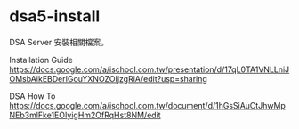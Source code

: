 dsa5-install
============

DSA Server 安裝相關檔案。

Installation Guide
https://docs.google.com/a/ischool.com.tw/presentation/d/17qL0TA1VNLLniJOMsbAikEBDerIGouYXNOZOIjzgRiA/edit?usp=sharing

DSA How To
https://docs.google.com/a/ischool.com.tw/document/d/1hGsSiAuCtJhwMpNEb3mlFke1EOIyigHm2OfRqHst8NM/edit
